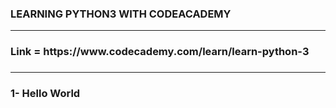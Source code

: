 <H3> LEARNING PYTHON3 WITH CODEACADEMY </H3>
<hr />
<H3> Link = https://www.codecademy.com/learn/learn-python-3 <H3>
<hr />
<H3> 1- Hello World </H3>
